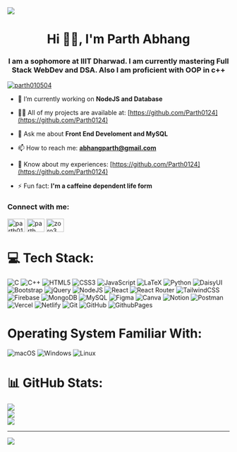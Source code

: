 <!DOCTYPE html>
<html lang="en">
<head>
<meta charset="UTF-8">
<meta name="viewport" content="width=device-width, initial-scale=1.0">
</head>
<body>

<img src="https://4kwallpapers.com/images/walls/thumbs_3t/13640.png"/>

<h1 align="center">Hi 🙏🏻, I'm Parth Abhang</h1>

<h3 align="center">I am a sophomore at IIIT Dharwad. I am currently mastering Full Stack WebDev and DSA. Also I am proficient with OOP in c++</h3>

<p align="left"> <a href="https://twitter.com/parth010504" target="blank"><img src="https://img.shields.io/twitter/follow/parth010504?logo=twitter&style=for-the-badge" alt="parth010504" /></a> </p>

- 🌱 I’m currently working on **NodeJS and Database**

- 👨‍💻 All of my projects are available at: [https://github.com/Parth0124](https://github.com/Parth0124)

- 💬 Ask me about **Front End Develoment and MySQL**

- 📫 How to reach me: **abhangparth@gmail.com**

- 📄 Know about my experiences: [https://github.com/Parth0124](https://github.com/Parth0124)

- ⚡ Fun fact: **I'm a caffeine dependent life form**

<h3 align="left">Connect with me:</h3>
<p align="left">
<a href="https://twitter.com/parth010504" target="blank"><img align="center" src="https://raw.githubusercontent.com/rahuldkjain/github-profile-readme-generator/master/src/images/icons/Social/twitter.svg" alt="parth010504" height="30" width="40" /></a>
<a href="https://linkedin.com/in/parth abhang" target="blank"><img align="center" src="https://raw.githubusercontent.com/rahuldkjain/github-profile-readme-generator/master/src/images/icons/Social/linked-in-alt.svg" alt="parth abhang" height="30" width="40" /></a>
<a href="https://www.leetcode.com/zoro3" target="blank"><img align="center" src="https://raw.githubusercontent.com/rahuldkjain/github-profile-readme-generator/master/src/images/icons/Social/leet-code.svg" alt="zoro3" height="30" width="40" /></a>
</p>




# 💻 Tech Stack:
![C](https://img.shields.io/badge/c-%2300599C.svg?style=for-the-badge&logo=c&logoColor=white&labelColor=242424) ![C++](https://img.shields.io/badge/c++-%2300599C.svg?style=for-the-badge&logo=c%2B%2B&logoColor=white&labelColor=242424) ![HTML5](https://img.shields.io/badge/html5-%23E34F26.svg?style=for-the-badge&logo=html5&logoColor=white&labelColor=242424) ![CSS3](https://img.shields.io/badge/css3-%231572B6.svg?style=for-the-badge&logo=css3&logoColor=white&labelColor=242424) ![JavaScript](https://img.shields.io/badge/javascript-%23323330.svg?style=for-the-badge&logo=javascript&logoColor=%23F7DF1E&labelColor=242424) ![LaTeX](https://img.shields.io/badge/latex-%23008080.svg?style=for-the-badge&logo=latex&logoColor=white&labelColor=242424) ![Python](https://img.shields.io/badge/python-3670A0?style=for-the-badge&logo=python&logoColor=ffdd54&labelColor=242424) ![DaisyUI](https://img.shields.io/badge/daisyui-5A0EF8?style=for-the-badge&logo=daisyui&logoColor=white&labelColor=242424) ![Bootstrap](https://img.shields.io/badge/bootstrap-%238511FA.svg?style=for-the-badge&logo=bootstrap&logoColor=white&labelColor=242424) ![jQuery](https://img.shields.io/badge/jquery-%230769AD.svg?style=for-the-badge&logo=jquery&logoColor=white&labelColor=242424) ![NodeJS](https://img.shields.io/badge/node.js-6DA55F?style=for-the-badge&logo=node.js&logoColor=white&labelColor=242424) ![React](https://img.shields.io/badge/react-%2320232a.svg?style=for-the-badge&logo=react&logoColor=%2361DAFB&labelColor=242424)  ![React Router](https://img.shields.io/badge/React_Router-CA4245?style=for-the-badge&logo=react-router&logoColor=white&labelColor=242424) ![TailwindCSS](https://img.shields.io/badge/tailwindcss-%2338B2AC.svg?style=for-the-badge&logo=tailwind-css&logoColor=white&labelColor=242424) ![Firebase](https://img.shields.io/badge/Firebase-039BE5?style=for-the-badge&logo=Firebase&logoColor=white&labelColor=242424) ![MongoDB](https://img.shields.io/badge/MongoDB-%234ea94b.svg?style=for-the-badge&logo=mongodb&logoColor=white&labelColor=242424) ![MySQL](https://img.shields.io/badge/mysql-%2300000f.svg?style=for-the-badge&logo=mysql&logoColor=white&labelColor=242424) ![Figma](https://img.shields.io/badge/figma-%23F24E1E.svg?style=for-the-badge&logo=figma&logoColor=white&labelColor=242424) ![Canva](https://img.shields.io/badge/Canva-%2300C4CC.svg?style=for-the-badge&logo=Canva&logoColor=white&labelColor=242424) ![Notion](https://img.shields.io/badge/Notion-%23000000.svg?style=for-the-badge&logo=notion&logoColor=white&labelColor=242424) ![Postman](https://img.shields.io/badge/Postman-FF6C37?style=for-the-badge&logo=postman&logoColor=white&labelColor=242424) ![Vercel](https://img.shields.io/badge/vercel-%23000000.svg?style=for-the-badge&logo=vercel&logoColor=white&labelColor=242424) ![Netlify](https://img.shields.io/badge/netlify-%23000000.svg?style=for-the-badge&logo=netlify&logoColor=#00C7B7&labelColor=242424) ![Git](https://img.shields.io/badge/Git-%23F05032.svg?style=for-the-badge&logo=git&logoColor=white&labelColor=242424)  ![GitHub](https://img.shields.io/badge/GitHub-%23121011.svg?style=for-the-badge&logo=github&logoColor=white&labelColor=242424) ![GithubPages](https://img.shields.io/badge/github%20pages-121013?style=for-the-badge&logo=github&logoColor=white&labelColor=242424) 

# Operating System Familiar With:
![macOS](https://img.shields.io/badge/macOS-%23999999.svg?style=for-the-badge&logo=apple&logoColor=black&labelColor=242424) ![Windows](https://img.shields.io/badge/Windows-%0078D6.svg?style=for-the-badge&logo=windows&logoColor=white&labelColor=242424&color=blue) ![Linux](https://img.shields.io/badge/Linux-%23FCC624.svg?style=for-the-badge&logo=linux&logoColor=black&labelColor=242424)





# 📊 GitHub Stats:
![](https://github-readme-stats.vercel.app/api?username=Parth0124&theme=dark&hide_border=false&include_all_commits=false&count_private=false)<br/>
![](https://github-readme-streak-stats.herokuapp.com/?user=Parth0124&theme=dark&hide_border=false)<br/>
![](https://github-readme-stats.vercel.app/api/top-langs/?username=Parth0124&theme=dark&hide_border=false&include_all_commits=false&count_private=false&layout=compact)

---
[![](https://visitcount.itsvg.in/api?id=Parth0124&icon=0&color=0)](https://visitcount.itsvg.in)

<!-- Proudly created with GPRM ( https://gprm.itsvg.in ) -->
